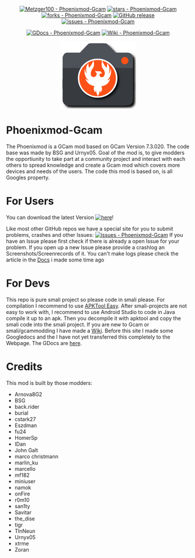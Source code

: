 <div align="center">

[![Metzger100 - Phoenixmod-Gcam](https://img.shields.io/static/v1?label=Metzger100&message=Phoenixmod-Gcam&color=blue&logo=github)](https://github.com/Metzger100/Phoenixmod-Gcam)
[![stars - Phoenixmod-Gcam](https://img.shields.io/github/stars/Metzger100/Phoenixmod-Gcam?style=social)](https://github.com/metzger100/Phoenixmod-Gcam/stargazers)
[![forks - Phoenixmod-Gcam](https://img.shields.io/github/forks/Metzger100/Phoenixmod-Gcam?style=social)](https://github.com/metzger100/Phoenixmod-Gcam/network/members)
[![GitHub release](https://img.shields.io/github/downloads/metzger100/phoenixmod-gcam/latest/total)](https://github.com/Metzger100/Phoenixmod-Gcam/releases/)
[![issues - Phoenixmod-Gcam](https://img.shields.io/github/issues/metzger100/Phoenixmod-Gcam)](https://github.com/Metzger100/Phoenixmod-Gcam/issues)

[![GDocs - Phoenixmod-Gcam](https://img.shields.io/badge/GDocs-Phoenixmod--Gcam-orange)](https://docs.google.com/document/d/1E55pLmJXadr-eJ_C_5m84x3mT7XspnzRQn6FENZ1H0k)
[![Wiki - Phoenixmod-Gcam](https://img.shields.io/badge/Wiki-Phoenixmod--Gcam-orange)](https://github.com/metzger100/Phoenixmod-Gcam/wiki)

<img src="https://github.com/metzger100/Phoenixmod-Gcam-Data/blob/main/wiki-images/Phoenixmodsmall.png" width="208" height="185">
<div align="left">

# Phoenixmod-Gcam

  The Phoenixmod is a GCam mod based on GCam Version 7.3.020. The code base was made by BSG and Urnyx05.
  Goal of the mod is, to give modders the opportiunity to take part at a community project and interact with each others to spread knowledge and 
  create a Gcam mod which covers more devices and needs of the users. The code this mod is based on, is all Googles property.

# For Users

  You can download the latest Version [![here](https://img.shields.io/github/v/release/metzger100/Phoenixmod-Gcam)](https://github.com/Metzger100/Phoenixmod-Gcam/releases/)!
  
  Like most other GitHub repos we have a special site for you to submit problems, crashes and other Issues:
  [![issues - Phoenixmod-Gcam](https://img.shields.io/github/issues/metzger100/Phoenixmod-Gcam)](https://github.com/Metzger100/Phoenixmod-Gcam/issues)
  If you have an Issue please first check if there is already a open Issue for your problem.
  If you open up a new Issue please provide a crashlog an Screenshots/Screenrecords of it. You can't make logs please check the article in the [Docs](https://docs.google.com/document/d/1E55pLmJXadr-eJ_C_5m84x3mT7XspnzRQn6FENZ1H0k/edit#bookmark=id.502ou73v2xfq) i made some time ago
  

# For Devs
  
  This repo is pure smali project so please code in smali please. For compilation I recommend to use [APKTool Easy](https://forum.xda-developers.com/t/tool-windows-apk-easy-tool-v1-59-2-2021-04-03.3333960/). 
  After smali-projects are not easy to work with, I recommend to use Android Studio to code in Java compile it up to an apk. Then you decompile it with apktool and copy the smali code into the smali project.
  If you are new to Gcam or smali/gcammodding I have made a [Wiki](https://github.com/metzger100/Phoenixmod-Gcam/wiki). Before this site I made some Googledocs and the I have not yet transferred this completely to the Webpage.
  The GDocs are [here](https://docs.google.com/document/d/1E55pLmJXadr-eJ_C_5m84x3mT7XspnzRQn6FENZ1H0k/).
  
# Credits

  This mod is built by those modders:
  * Arnova8G2
  * BSG
  * back.rider
  * burial
  * cstark27
  * Eszdman
  * fu24
  * HomerSp
  * IDan
  * John Galt
  * marco christmann
  * marlin_ku
  * marcello
  * mf182
  * miniuser
  * namok
  * onFire
  * r0m10
  * san1ty
  * Savitar
  * the_dise
  * tigr
  * TlnNeun
  * Urnyx05
  * xtrme
  * Zoran
